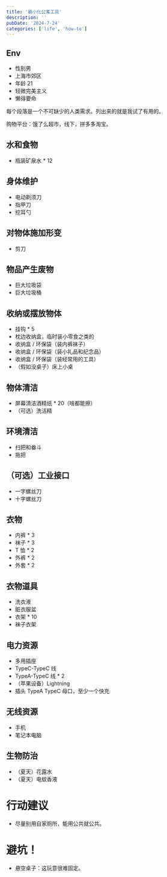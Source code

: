```yaml
---
title: '最小化公寓工具'
description: ''
pubDate: '2024-7-24'
categories: ['life', 'how-to']
---
```


## Env

- 性别男
- 上海市郊区
- 年龄 21
- 轻微完美主义
- 懒得要命

每个段落是一个不可缺少的人类需求。列出来的就是我试了有用的。

购物平台：饿了么超市，线下，拼多多淘宝。

## 水和食物

- 瓶装矿泉水 * 12

## 身体维护

- 电动剃须刀
- 指甲刀
- 挖耳勺

## 对物体施加形变

- 剪刀

## 物品产生废物

- 巨大垃圾袋
- 巨大垃圾桶

## 收纳或摆放物体

- 挂钩 * 5
- 枕边收纳盒，临时装小零食之类的
- 收纳盒 / 环保袋（装内裤袜子）
- 收纳盒 / 环保袋（装小礼品和纪念品）
- 收纳盒 / 环保袋（装经常用的工具）
- （假如没桌子）床上小桌

## 物体清洁

- 屏幕清洁酒精纸 * 20（啥都能擦）
- （可选）洗洁精

## 环境清洁

- 扫把和畚斗
- 拖把

## （可选）工业接口

- 一字螺丝刀
- 十字螺丝刀

## 衣物

- 内裤 * 3
- 袜子 * 3
- T 恤 * 2
- 外裤 * 2
- 外套 * 2

## 衣物道具

- 洗衣液
- 脏衣服盆
- 衣架 * 10
- 袜子衣架

## 电力资源

- 多用插座
- TypeC-TypeC 线
- TypeA-TypeC 线 * 2
- （苹果设备）Lightning
- 插头 TypeA TypeC 母口，至少一个快充

## 无线资源

- 手机
- 笔记本电脑

## 生物防治

- （夏天）花露水
- （夏天）电蚊香液

# 行动建议

- 尽量别用自家厕所，能用公共就公共。

# 避坑！

- 悬空桌子：这玩意很难固定。

